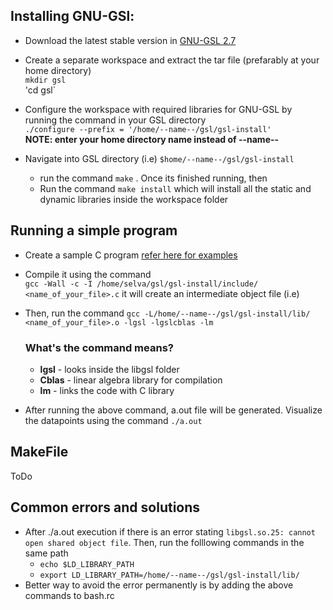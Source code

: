 ## Installing GNU-GSl:
- Download the latest stable version in [GNU-GSL 2.7](https://ftp.halifax.rwth-aachen.de/gnu/gsl/gsl-2.7.tar.gz)
- Create a separate workspace and extract the tar file (prefarably at your home directory)
  <br> `mkdir gsl`<br> 'cd gsl`

- Configure the workspace with required libraries for GNU-GSL by running the command in your GSL directory <br>
  `./configure --prefix = '/home/--name--/gsl/gsl-install'` <br>**NOTE: enter your home directory name instead of --name--** <br>
 - Navigate into GSL directory (i.e) `$home/--name--/gsl/gsl-install`<br>
    - run the command `make` . Once its finished running, then
    - Run the command `make install` which will install all the static and dynamic libraries inside the workspace folder

## Running a simple program

- Create a sample C program [refer here for examples](https://www.gnu.org/software/gsl/doc/html/usage.html)
- Compile it using the command <br>
  `gcc -Wall -c -I /home/selva/gsl/gsl-install/include/ <name_of_your_file>.c` it will create an intermediate object file (i.e) <name of your file.o>
- Then, run the command `gcc -L/home/--name--/gsl/gsl-install/lib/ <name_of_your_file>.o -lgsl -lgslcblas -lm`
  
  ### What's the command means?
  
    - **lgsl** - looks inside the libgsl folder
    - **Cblas** - linear algebra library for compilation
    - **lm** - links the code with C library
 - After running the above command, a.out file will be generated. Visualize the datapoints using the command `./a.out`
  
## MakeFile
  ToDo
  
## Common errors and solutions
 
- After ./a.out execution if there is an error stating `libgsl.so.25: cannot open shared object file`. Then, run the folllowing commands in the same path
  - `echo $LD_LIBRARY_PATH`<br>
  - `export LD_LIBRARY_PATH=/home/--name--/gsl/gsl-install/lib/`
- Better way to avoid the error permanently is by adding the above commands to bash.rc
